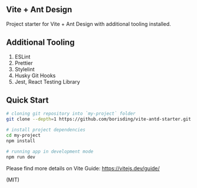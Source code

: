 ## Vite + Ant Design

Project starter for Vite + Ant Design with additional tooling installed.

## Additional Tooling

1. ESLint
2. Prettier
3. Stylelint
4. Husky Git Hooks
5. Jest, React Testing Library

## Quick Start

```bash
# cloning git repository into `my-project` folder
git clone --depth=1 https://github.com/borisding/vite-antd-starter.git my-project

# install project dependencies
cd my-project
npm install

# running app in development mode
npm run dev
```

Please find more details on Vite Guide: https://vitejs.dev/guide/

(MIT)
